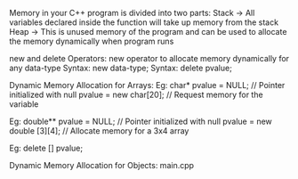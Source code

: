 Memory in your C++ program is divided into two parts:
  Stack -> All variables declared inside the function will take up memory from the stack
  Heap -> This is unused memory of the program and can be used to allocate the memory dynamically when program runs

new and delete Operators:
  new operator to allocate memory dynamically for any data-type
  Syntax: new data-type;
  Syntax: delete pvalue;

Dynamic Memory Allocation for Arrays:
  Eg:
  char* pvalue  = NULL;         // Pointer initialized with null
  pvalue  = new char[20];       // Request memory for the variable
  
  Eg:
  double** pvalue  = NULL;      // Pointer initialized with null 
  pvalue  = new double [3][4];  // Allocate memory for a 3x4 array 
  
  Eg:
  delete [] pvalue;

Dynamic Memory Allocation for Objects:
main.cpp